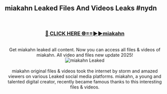 ## miakahn Leaked Files And Videos Leaks #nydn
<br>
<div align="center">
<h3><a href="https://watchclip.my.id/miakahn" rel="nofollow">🔴 CLICK HERE 🌐==►►miakahn</a></h3>
<br>
Get miakahn leaked all content. Now you can access all files & videos of miakahn. All video and files new update 2025!
<br>
<a href="https://watchclip.my.id/miakahn" rel="nofollow" data-target="animated-image.originalLink"><img src="https://i.ibb.co.com/WyWwxjT/player-gif2.gif" alt="miakahn Leaked" style="max-width: 100%; display: inline-block;" data-target="animated-image.originalImage"></a>
<br><br>
miakahn original files & videos took the internet by storm and amazed viewers on various Leaked social media platforms. miakahn, a young and talented digital creator, recently became famous thanks to this interesting files & videos.
</div>
<br>